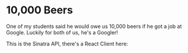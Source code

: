 # 10,000 Beers

One of my students said he would owe us 10,000 beers if he got a job at Google. Luckily for both of us, he's a Googler!

This is the Sinatra API, there's a React Client here: 
